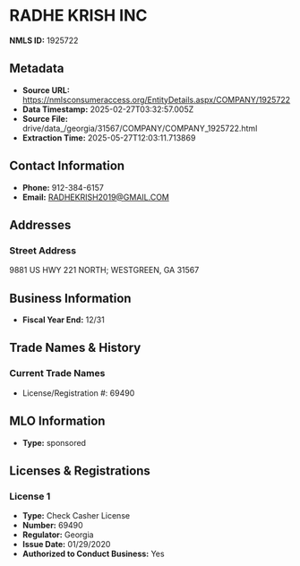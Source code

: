 # RADHE KRISH INC

**NMLS ID:** 1925722

## Metadata
- **Source URL:** https://nmlsconsumeraccess.org/EntityDetails.aspx/COMPANY/1925722
- **Data Timestamp:** 2025-02-27T03:32:57.005Z
- **Source File:** drive/data_/georgia/31567/COMPANY/COMPANY_1925722.html
- **Extraction Time:** 2025-05-27T12:03:11.713869

## Contact Information
- **Phone:** 912-384-6157
- **Email:** RADHEKRISH2019@GMAIL.COM

## Addresses
### Street Address
9881 US HWY 221 NORTH; WESTGREEN, GA 31567

## Business Information
- **Fiscal Year End:** 12/31

## Trade Names & History
### Current Trade Names
- License/Registration #: 69490

## MLO Information
- **Type:** sponsored

## Licenses & Registrations

### License 1
- **Type:** Check Casher License
- **Number:** 69490
- **Regulator:** Georgia
- **Issue Date:** 01/29/2020
- **Authorized to Conduct Business:** Yes
